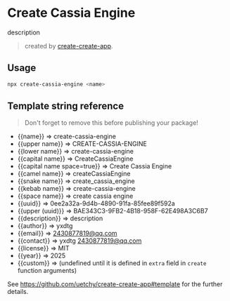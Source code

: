 # Create Cassia Engine

description

> created by [create-create-app](https://github.com/uetchy/create-create-app).

## Usage

```bash
npx create-cassia-engine <name>
```

## Template string reference

> Don't forget to remove this before publishing your package!

- {{name}} => create-cassia-engine
- {{upper name}} => CREATE-CASSIA-ENGINE
- {{lower name}} => create-cassia-engine
- {{capital name}} => CreateCassiaEngine
- {{capital name space=true}} => Create Cassia Engine
- {{camel name}} => createCassiaEngine
- {{snake name}} => create_cassia_engine
- {{kebab name}} => create-cassia-engine
- {{space name}} => create cassia engine
- {{uuid}} => 0ee2a32a-9d4b-4890-91fa-85fee89f592a
- {{upper (uuid)}} => BAE343C3-9FB2-4B18-958F-62E498A3C6B7
- {{description}} => description
- {{author}} => yxdtg
- {{email}} => 2430877819@qq.com
- {{contact}} => yxdtg <2430877819@qq.com>
- {{license}} => MIT
- {{year}} => 2025
- {{custom}} =>  (undefined until it is defined in `extra` field in `create` function arguments)

See https://github.com/uetchy/create-create-app#template for the further details.
